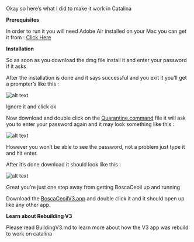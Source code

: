 Okay so here’s what I did to make it work in Catalina 

**Prerequisites**


In order to run it you will need Adobe Air installed on your Mac you can get it from : [Click Here](https://get.adobe.com/air/)

**Installation**

So as soon as you download the dmg file install it and enter your password if it asks

After the installation is done and it says successful and you exit it you’ll get a prompter’s like this :

![alt text](https://github.com/Pikachuxxxx/boscaceoil/blob/master/AIR%20installation%20error.png)

Ignore it and click ok 

Now download and double click on the [Quarantine.command](https://github.com/Pikachuxxxx/boscaceoil/blob/master/Quarantine.command) file it will ask you to enter your password again and it may look something like this :

![alt text](https://github.com/Pikachuxxxx/boscaceoil/blob/master/terminal%20pwd%20promt.png)

However you won’t be able to see the password, not a problem just type it and hit enter.

After it’s done download it should look like this :

![alt text](https://github.com/Pikachuxxxx/boscaceoil/blob/master/successfuly%20quarantined.png)

Great you’re just one step away from getting BoscaCeoil up and running 

Download the [BoscaCeoilV3.app](https://github.com/Pikachuxxxx/boscaceoil/raw/master/BoscaCeoilV3.app.zip) and double click it and it should open up like any other app.


**Learn about Rebuilding V3**

Please read BuildingV3.md to learn more about how the V3 app was rebuild to work on catalina



